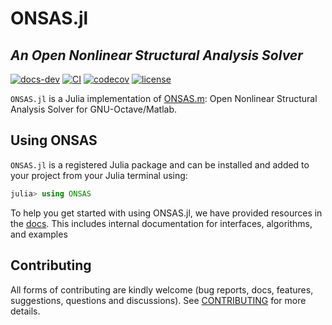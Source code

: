 # ONSAS.jl

## *An Open Nonlinear Structural Analysis Solver*

[![docs-dev][dev-img]][dev-url] [![CI][ci-img]][ci-url] [![codecov][cov-img]][cov-url] [![license][lic-img]][lic-url]

[dev-img]: https://img.shields.io/badge/docs-dev-blue.svg
[dev-url]: https://ONSAS.github.io/ONSAS.jl/dev/
[ci-img]: https://github.com/ONSAS/ONSAS.jl/actions/workflows/CI.yml/badge.svg?branch=main
[ci-url]: https://github.com/ONSAS/ONSAS.jl/actions/workflows/CI.yml?query=branch%3Amain
[cov-img]: https://codecov.io/gh/ONSAS/ONSAS.jl/branch/main/graph/badge.svg
[cov-url]: https://codecov.io/gh/ONSAS/ONSAS.jl
[lic-img]: https://img.shields.io/github/license/mashape/apistatus.svg?maxAge=2592000
[lic-url]: https://github.com/ONSAS/ONSAS.jl/blob/main/LICENSE

`ONSAS.jl` is a Julia implementation of [ONSAS.m](https://github.com/ONSAS/ONSAS.m/): Open Nonlinear Structural Analysis Solver for GNU-Octave/Matlab.

## Using ONSAS

`ONSAS.jl` is a registered Julia package and can be installed and added to your project from your Julia terminal using:

```julia
julia> using ONSAS
```

To help you get started with using ONSAS.jl, we have provided resources in the [docs](http://onsas.github.io/ONSAS.jl/dev/). This includes internal documentation for interfaces, algorithms, and examples

## Contributing
All forms of contributing are kindly welcome (bug reports, docs, features, suggestions, questions and discussions). See [CONTRIBUTING](https://github.com/ONSAS/ONSAS.jl/blob/main/CONTRIBUTING.md) for more details.
